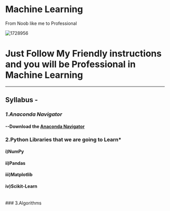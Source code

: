 # Machine Learning
From Noob like me to Professional

![1728956](https://user-images.githubusercontent.com/56548231/84780517-4b1fff00-b003-11ea-8c6a-07d7ccf0e057.jpg)

# Just Follow My Friendly instructions and you will be Professional in Machine Learning
----------------------------------------------------------------------

##  Syllabus -
### *1.Anaconda Navigator*
#### --Download the [Anaconda Navigator](https://www.anaconda.com/products/individual)
### 2.Python Libraries that we are going to Learn*
#### i)NumPy
#### ii)Pandas
#### iii)Matplotlib
#### iv)Scikit-Learn
<br>
### 3.Algorithms


